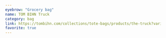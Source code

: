 ```yaml
---
eyebrow: "Grocery bag"
name: TOM BIHN Truck
category: bag
link: https://tombihn.com/collections/tote-bags/products/the-truck?variant=42944967246013
favorite: true
---
```

